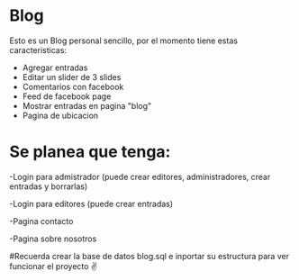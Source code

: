 # Blog
Esto es un Blog personal sencillo, por el momento tiene estas caracteristicas:
- Agregar entradas
- Editar un slider de 3 slides
- Comentarios con facebook
- Feed de facebook page
- Mostrar entradas en pagina "blog"
- Pagina de ubicacion

# Se planea que tenga:
-Login para admistrador (puede crear editores, administradores, crear entradas y borrarlas)

-Login para editores (puede crear entradas)

-Pagina contacto

-Pagina sobre nosotros

#Recuerda crear la base de datos blog.sql e inportar su estructura para ver funcionar el proyecto ✌️
